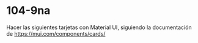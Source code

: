 # 104-9na

Hacer las siguientes tarjetas con Material UI, siguiendo la documentación de https://mui.com/components/cards/ 

